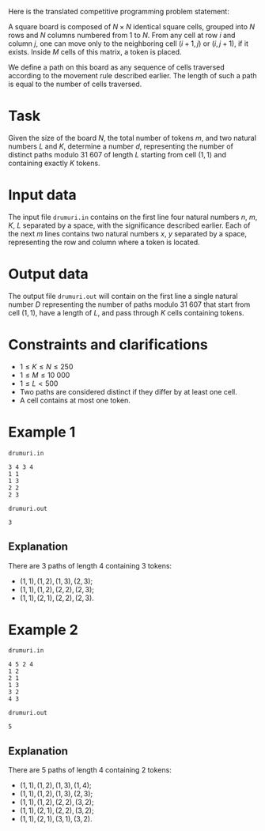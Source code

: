 Here is the translated competitive programming problem statement:

A square board is composed of $N \times N$ identical square cells, grouped into $N$ rows and $N$ columns numbered from $1$ to $N$. From any cell at row $i$ and column $j$, one can move only to the neighboring cell $(i + 1, j)$ or $(i, j + 1)$, if it exists. Inside $M$ cells of this matrix, a token is placed.

We define a path on this board as any sequence of cells traversed according to the movement rule described earlier. The length of such a path is equal to the number of cells traversed.

# Task

Given the size of the board $N$, the total number of tokens $m$, and two natural numbers $L$ and $K$, determine a number $d$, representing the number of distinct paths modulo $31\ 607$ of length $L$ starting from cell $(1, 1)$ and containing exactly $K$ tokens.

# Input data

The input file `drumuri.in` contains on the first line four natural numbers $n$, $m$, $K$, $L$ separated by a space, with the significance described earlier.
Each of the next $m$ lines contains two natural numbers $x$, $y$ separated by a space, representing the row and column where a token is located.

# Output data

The output file `drumuri.out` will contain on the first line a single natural number $D$ representing the number of paths modulo $31 \ 607$ that start from cell $(1, 1)$, have a length of $L$, and pass through $K$ cells containing tokens.

# Constraints and clarifications

* $1 \leq K \leq N \leq 250$
* $1 \leq M \leq 10\ 000$
* $1 \leq L < 500$
* Two paths are considered distinct if they differ by at least one cell.
* A cell contains at most one token.

# Example 1

`drumuri.in`
```
3 4 3 4
1 1
1 3
2 2
2 3
```

`drumuri.out`
```
3
```

## Explanation

There are $3$ paths of length $4$ containing $3$ tokens:
* $(1, 1), (1, 2), (1, 3), (2, 3)$;
* $(1, 1), (1, 2), (2, 2), (2, 3)$;
* $(1, 1), (2, 1), (2, 2), (2, 3)$.

# Example 2

`drumuri.in`
```
4 5 2 4
1 2
2 1
1 3
3 2
4 3
```

`drumuri.out`
```
5
```

## Explanation

There are $5$ paths of length $4$ containing $2$ tokens:
* $(1, 1), (1, 2), (1, 3), (1, 4)$;
* $(1, 1), (1, 2), (1, 3), (2, 3)$;
* $(1, 1), (1, 2), (2, 2), (3, 2)$;
* $(1, 1), (2, 1), (2, 2), (3, 2)$;
* $(1, 1), (2, 1), (3, 1), (3, 2)$.